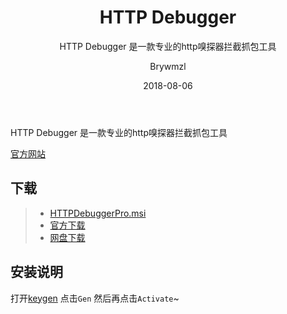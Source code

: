 ﻿---
layout:     post
title:      HTTP Debugger
subtitle:   HTTP Debugger 是一款专业的http嗅探器拦截抓包工具
date:       2018-08-06
author:     Brywmzl
header-img: img/httpdebugger/bg.jpg
catalog: true
tags: [HTTP Debugger]
categories: [网络工具]
---
HTTP Debugger 是一款专业的http嗅探器拦截抓包工具

<!--more-->

[官方网站](http://www.httpdebugger.com)  

## 下载
>- [HTTPDebuggerPro.msi](https://www.httpdebugger.com/downloads/HTTPDebuggerPro.msi)
>- [官方下载](http://www.httpdebugger.com/download_pro.html)
>- [网盘下载](https://pan.baidu.com/s/1nLdUcc5CexMQcc0HOaBN8w)

## 安装说明
打开[keygen](http://pan.ccav1.me/lanzou.php?type=down&url=https://www.lanzous.com/i1l5ycd) 点击`Gen` 然后再点击`Activate`~
